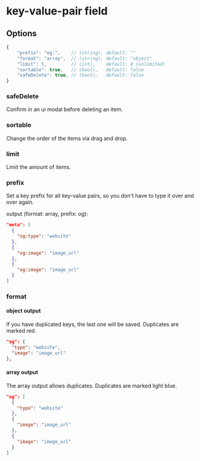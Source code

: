 # key-value-pair field

## Options

```js
{
    "prefix": "og:",    // (string), default: ""
    "format": "array",  // (string), default: "object"
    "limit": 5,         // (int),    default: 0 (unlimited)
    "sortable": true,   // (bool),   default: false
    "safeDelete": true, // (bool),   default: false
}
```

### safeDelete

Confirm in an ui modal before deleting an item.

### sortable

Change the order of the items via drag and drop.

### limit

Limit the amount of items.

### prefix

Set a key prefix for all key-value pairs, so you don't have to type it over and over again.

output (format: array, prefix: og):

```json
"meta": [
  {
    "og:type": "website"
  },
  {
    "og:image": "image_url"
  },
  {
    "og:image": "image_url"
  }
]
```

### format

#### object output

If you have duplicated keys, the last one will be saved. Duplicates are marked red.

```json
"og": {
  "type": "website",
  "image": "image_url"
},
```

#### array output

The array output allows duplicates. Duplicates are marked light blue.

```json
"og": [
  {
    "type": "website"
  },
  {
    "image": "image_url"
  },
  {
    "image": "image_url"
  }
]
```